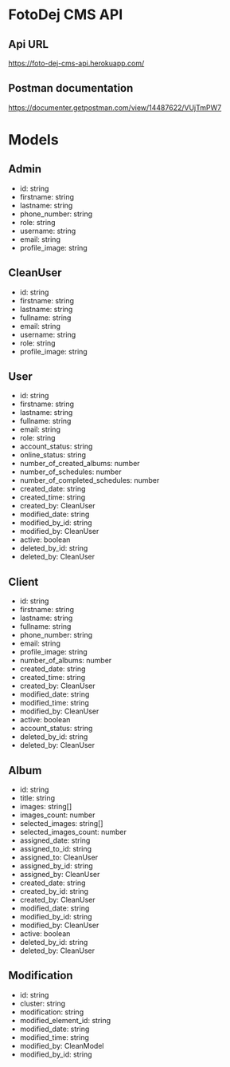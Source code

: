 # FotoDej CMS API

## Api URL
https://foto-dej-cms-api.herokuapp.com/

## Postman documentation
https://documenter.getpostman.com/view/14487622/VUjTmPW7

# Models

## Admin
- id: string
- firstname: string
- lastname: string
- phone_number: string
- role: string
- username: string
- email: string
- profile_image: string

## CleanUser
- id: string
- firstname: string
- lastname: string
- fullname: string
- email: string
- username: string
- role: string
- profile_image: string

## User
- id: string
- firstname: string
- lastname: string
- fullname: string
- email: string
- role: string
- account_status: string
- online_status: string
- number_of_created_albums: number
- number_of_schedules: number
- number_of_completed_schedules: number
- created_date: string
- created_time: string
- created_by: CleanUser
- modified_date: string
- modified_by_id: string
- modified_by: CleanUser
- active: boolean
- deleted_by_id: string
- deleted_by: CleanUser

## Client
- id: string
- firstname: string
- lastname: string
- fullname: string
- phone_number: string
- email: string
- profile_image: string
- number_of_albums: number
- created_date: string
- created_time: string
- created_by: CleanUser
- modified_date: string
- modified_time: string
- modified_by: CleanUser
- active: boolean
- account_status: string
- deleted_by_id: string
- deleted_by: CleanUser

## Album
- id: string
- title: string
- images: string[]
- images_count: number
- selected_images: string[]
- selected_images_count: number
- assigned_date: string
- assigned_to_id: string
- assigned_to: CleanUser
- assigned_by_id: string
- assigned_by: CleanUser
- created_date: string
- created_by_id: string
- created_by: CleanUser
- modified_date: string
- modified_by_id: string
- modified_by: CleanUser
- active: boolean
- deleted_by_id: string
- deleted_by: CleanUser

## Modification
- id: string
- cluster: string
- modification: string
- modified_element_id: string
- modified_date: string
- modified_time: string
- modified_by: CleanModel
- modified_by_id: string
